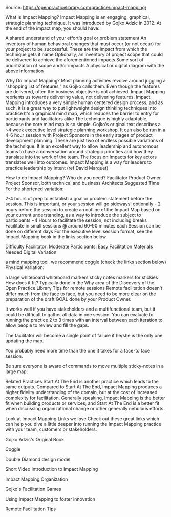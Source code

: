 Source: https://openpracticelibrary.com/practice/impact-mapping/

What Is Impact Mapping?
Impact Mapping is an engaging, graphical, strategic planning technique. It was introduced by Gojko Adzic in 2012. At the end of the impact map, you should have:

A shared understand of your effort's goal or problem statement
An inventory of human behavioral changes that must occur (or not occur) for your project to be successful. These are the impact from which the technique gets it name
Optionally, an inventory of project scope that could be delivered to achieve the aforementioned impacts
Some sort of prioritization of scope and/or impacts
A physical or digital diagram with the above information

Why Do Impact Mapping?
Most planning activities revolve around juggling a "shopping list of features," as Gojko calls them. Even though the features are delivered, often the business objective is not achieved. Impact Mapping reorients us towards delivering value, not delivering features.
Impact Mapping introduces a very simple human centered design process, and as such, it is a great way to put lightweight design thinking techniques into practice
It's a graphical mind map, which reduces the barrier to entry for participants and facilitators alike
The technique is highly adaptable, because the core mind map is so simple. Gojko's original text describes a ~4 week executive level strategic planning workshop. It can also be run in a 4-6 hour session with Project Sponsors in the early stages of product development planning. These are just two of endless possible variations of the technique.
It is an excellent way to allow leadership and autonomous teams to have a conversation around strategic priorities and how they translate into the work of the team.
The focus on Impacts for key actors translates well into outcomes.
Impact Mapping is a way for leaders to practice leadership by intent (ref David Marquet)

How to do Impact Mapping?
Who do you need?
Facilitator
Product Owner
Project Sponsor, both technical and business
Architects
Suggested Time
For the shortened variation:

2-4 hours of prep to establish a goal or problem statement before the session. This is important, or your session will go sideways!
optionally - 2 hours before the session to create an outline of the Impact Map based on your current understanding, as a way to introduce the subject to participants
~4 Hours to facilitate the session, not including breaks
Facilitate in small sessions @ around 60-90 minutes each
Session can be done on different days
For the executive level session format, see the Impact Mapping book in the links section below.

Difficulty
Facilitator: Moderate
Participants: Easy
Facilitation Materials Needed
Digital Variation:

a mind mapping tool. we recommend coggle (check the links section below)
Physical Variation:

a large whiteboard
whiteboard markers
sticky notes
markers for stickies
How does it fit?
Typically done in the Why area of the Discovery of the Open Practice Library
Tips for remote sessions
Remote facilitation doesn’t differ much from the face to face, but you need to be more clear on the preparation of the draft GOAL done by your Product Owner.

It works well if you have stakeholders and a multifunctional team, but it could be difficult to gather all data in one session. You can evaluate to running the practice 2 to 3 times with an interval between each iteration to allow people to review and fill the gaps.

The facilitator will become a single point of failure if he/she is the only one updating the map.

You probably need more time than the one it takes for a face-to face session.

Be sure everyone is aware of commands to move multiple sticky-notes in a large map.

Related Practices
Start At The End is another practice which leads to the same outputs. Compared to Start At The End, Impact Mapping produces a higher fidelity understanding of the domain, but at the cost of increased complexity for facilitation. Generally speaking, Impact Mapping is the better fit when building products or services, and Start At The End is a better fit when discussing organizational change or other generally nebulous efforts.

Look at Impact Mapping
Links we love
Check out these great links which can help you dive a little deeper into running the Impact Mapping practice with your team, customers or stakeholders.

Gojko Adzic's Original Book

Coggle

Double Diamond design model

Short Video Introduction to Impact Mapping

Impact Mapping Organization

Gojko's Facilitation Games

Using Impact Mapping to foster innovation

Remote Facilitation Tips
